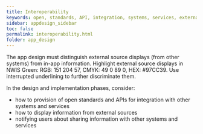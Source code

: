 ```yaml
---
title: Interoperability  
keywords: open, standards, API, integration, systems, services, external
sidebar: appdesign_sidebar
toc: false
permalink: interoperability.html
folder: app_design 
---
```


The app design must distinguish external source displays (from other systems) from in-app information. Highlight external source displays in NWIS Green: RGB: 151 204 57, CMYK: 49 0 89 0, HEX: #97CC39. Use interrupted underlining to further discriminate them.
  
In the design and implementation phases, consider:  
* how to provision of open standards and APIs for integration with other systems and services  
* how to display information from external sources  
* notifying users about sharing information with other systems and services  